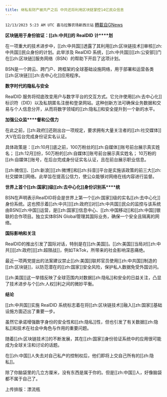 ```yaml
---
title: 继私有财产被共产之后 中共还将利用区块链掌控14亿民众信息
---
```

`12/13/2023 5:23 AM UTC 喜马拉雅农场新西兰站` [轉載自GNews](https://gnews.org/articles/2103184)

**区****块链****用于身份****验证****：[[zh:中共]]的** **RealDID** **计****划**

在一项重大的技术进步中，[[zh:中共国]]透露了其利用[[zh:区块链技术]]审核[[zh:中共国]]民众身份的计划。此举涉及 RealDID 系统，[[zh:中共国]][[zh:公安部]]门在[[zh:区块链]]服务网络（BSN）的帮助下开启了这项计划。

BSN是一个跨云、跨门户、跨框架的全球基础设施网络，用于部署和运营各类[[zh:区块链]][[zh:去中心化]]应用程序。

**数字****时****代的****隐****私与安全**

RealDID 服务将彻底改变用户与数字平台的交互方式。它允许使用[[zh:去中心化]]标识符（DID）以及私钥匿名注册和登录网站。这种创新方法可确保业务数据和交易与个人信息分开，从而将数字领域的[[zh:隐私]]和安全提升到一个新的水平。

**加强公****众****监****督和公信力**

在此之前，[[zh:政府]]还刚出台一项规定，要求拥有大量关注者的[[zh:社交媒体]]大V在后台完成身份证实名认证。

具体政策是：[[zh:10月]]底之前，100万粉丝的[[zh:自媒体]]账号前台展示真实姓名； [[zh:12月]]份，50万粉的[[zh:自媒体]]账号前台展示真实姓名； 10万粉的[[zh:自媒体]]账号，在后台完成身份证实名认证，且在前台展示职业信息。

[[zh:微信]]、[[zh:新浪]][[zh:微博]]和[[zh:抖音]]平台是实施该政策的前三大[[zh:社交媒体]]网络。此举旨在提高公信力，使公众能够对网络在线内容进行监督。

**世界上首个[[zh:国家]]****级****[[zh:去中心化]]身份****识****别系****统**

BSN在声明表示RealDID将会是世界上第一个[[zh:国家]]级的实名[[zh:去中心化]]身份系统。这也预示着[[zh:中共]][[zh:政府]]对[[zh:中共国]]民众的监控与该系统由BSN[[zh:中国]]运营，是[[zh:国家]]信息中心、[[zh:中国移动]]和[[zh:中国]]银联的合作项目。独立实体BSN Global管理其国际业务，确保一个安全且隔离的网络。

**国****际****影响和关注**

RealDID的推出引发了国际对话，特别是在[[zh:美国]]。[[zh:美国]]当局对[[zh:中共]][[zh:政府]][[zh:超限战]]，例如TikTok，所带来的社会影响深恶痛绝。

最近一项两党提出的法案建议禁止[[zh:美国]]联邦官员使用[[zh:中共国]]制造的[[zh:区块链]]，以防范潜在的[[zh:国家]]安全风险，保护私人数据免受外国访问。

[[zh:美国]]这一举措反映了全球范围内对数据[[zh:隐私]]和安全的日益关注，凸显了技术进步与个[[zh:人权]]利之间的微妙平衡。

**结论**

[[zh:中共国]]实施 RealDID 系统标志着在将[[zh:区块链技术]]融入[[zh:国家]]基础设施方面迈出了重要一步。

虽然它承诺增强数字身份的安全性和[[zh:隐私]]性，但也引发了有关数据[[zh:隐私]]和技术在社会中角色与作用的重要问题。

随着[[zh:区块链技术]]的不断发展，其在[[zh:国家]]身份验证系统中的应用很可能成为全球关注和讨论的话题。

在[[zh:中国]]人失去对自己私产的控制权后，他们即将上交自己所有的[[zh:隐私]]。

除了你脑袋里的几立方厘米，没有东西是属于你的。但是[[zh:中国]]人，好像脑袋都不属于自己了。

上传排版：漂流瓶
